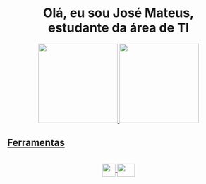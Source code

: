 
<h1 align="center" >Olá, eu sou José Mateus, <br> estudante da área de TI</h1>

<div align="center">
  <a href="https://github.com/Josmateussilva0110/Josmateussilva0110">
  <img height="180em" src="https://github-readme-stats.vercel.app/api?username=Josmateussilva0110&show_icons=true&theme=highcontrast&include_all_commits=true&count_private=true"/>
  <img height="180em" src="https://github-readme-stats.vercel.app/api/top-langs/?username=Josmateussilva0110&layout=compact&langs_count=7&theme=highcontrast"/>
</div>

## Ferramentas

<div align="center" style="display: inline_block"><br>
  <img align="center" height="30" widht="40"  src="https://cdn.jsdelivr.net/gh/devicons/devicon/icons/python/python-original.svg" />
 <img  align="center" height="30" width="40" src="https://cdn.jsdelivr.net/gh/devicons/devicon/icons/c/c-original.svg" />
</div>
